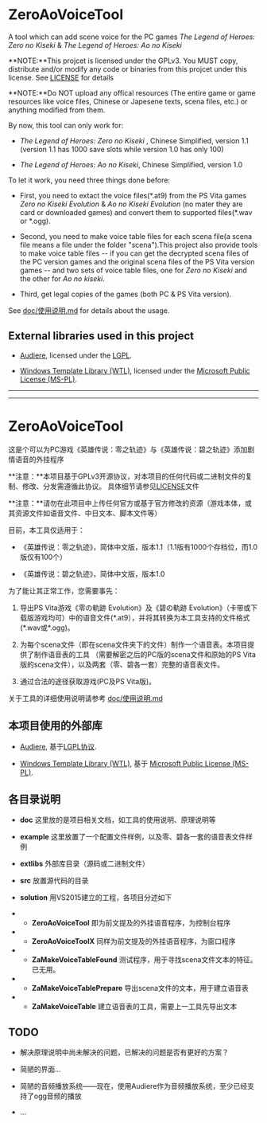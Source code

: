 ZeroAoVoiceTool
===============

A tool which can add scene voice for the PC games *The Legend of Heroes:
Zero no Kiseki* & *The Legend of Heroes: Ao no Kiseki*

**NOTE:**This projcet is licensed under the GPLv3. You MUST copy,
distribute and/or modify any code or binaries from this projcet under
this license. See
[LICENSE](https://github.com/ZhenjianYang/ZeroAoVoiceTool/blob/master/LICENSE)
for details

**NOTE:**Do NOT upload any offical resources (The entire game or game
resources like voice files, Chinese or Japesene texts, scena files,
etc.) or anything modified from them.

By now, this tool can only work for:

-   *The Legend of Heroes: Zero no Kiseki* , Chinese Simplified,
    version 1.1 (version 1.1 has 1000 save slots while version 1.0 has
    only 100)

-   *The Legend of Heroes: Ao no Kiseki*, Chinese Simplified,
    version 1.0

To let it work, you need three things done before:

-   First, you need to extact the voice files(\*.at9) from the PS Vita
    games *Zero no Kiseki Evolution* & *Ao no Kiseki Evolution* (no
    mater they are card or downloaded games) and convert them to
    supported files(\*.wav or \*.ogg).

-   Second, you need to make voice table files for each scena file(a
    scena file means a file under the folder "scena").This project also
    provide tools to make voice table files -- if you can get the
    decrypted scena files of the PC version games and the original scena
    files of the PS Vita version games -- and two sets of voice table
    files, one for *Zero no Kiseki* and the other for *Ao no kiseki*.

-   Third, get legal copies of the games (both PC & PS Vita version).

See
[doc/使用说明.md](https://github.com/ZhenjianYang/ZeroAoVoiceTool/blob/master/doc/%E4%BD%BF%E7%94%A8%E8%AF%B4%E6%98%8E.md)
for details about the usage.

External libraries used in this project
---------------------------------------

-   [Audiere](http://audiere.sourceforge.net/), licensed under the
    [LGPL](http://opensource.org/licenses/lgpl-license.html).
    
-   [Windows Template Library (WTL)](http://wtl.sourceforge.net/), licensed under the
    [Microsoft Public License (MS-PL)](https://opensource.org/licenses/MS-PL).

------------------------------------------------------------------------

------------------------------------------------------------------------

ZeroAoVoiceTool
===============

这是个可以为PC游戏《英雄传说：零之轨迹》与《英雄传说：碧之轨迹》添加剧情语音的外挂程序

**注意：**本项目基于GPLv3开源协议，对本项目的任何代码或二进制文件的复制、修改、分发需遵循此协议。
具体细节请参见[LICENSE](https://github.com/ZhenjianYang/ZeroAoVoiceTool/blob/master/LICENSE)文件

**注意：**请勿在此项目中上传任何官方或基于官方修改的资源（游戏本体，或其资源文件如语音文件、中日文本、脚本文件等）

目前，本工具仅适用于：

-   《英雄传说：零之轨迹》，简体中文版，版本1.1（1.1版有1000个存档位，而1.0版仅有100个）

-   《英雄传说：碧之轨迹》，简体中文版，版本1.0

为了能让其正常工作，您需要事先：

1.  导出PS Vita游戏《零の軌跡 Evolution》及《碧の軌跡
    Evolution》（卡带或下载版游戏均可）中的语音文件(\*.at9），并将其转换为本工具支持的文件格式(\*.wav或\*.ogg)。

2.  为每个scena文件（即在scena文件夹下的文件）制作一个语音表。本项目提供了制作语音表的工具
    （需要解密之后的PC版的scena文件和原始的PS
    Vita版的scena文件），以及两套（零、碧各一套）完整的语音表文件。

3.  通过合法的途径获取游戏(PC及PS Vita版)。

关于工具的详细使用说明请参考
[doc/使用说明.md](https://github.com/ZhenjianYang/ZeroAoVoiceTool/blob/master/doc/%E4%BD%BF%E7%94%A8%E8%AF%B4%E6%98%8E.md)

本项目使用的外部库
------------------

-   [Audiere](http://audiere.sourceforge.net/),
    基于[LGPL协议](http://opensource.org/licenses/lgpl-license.html).
    
-   [Windows Template Library (WTL)](http://wtl.sourceforge.net/), 基于
    [Microsoft Public License (MS-PL)](https://opensource.org/licenses/MS-PL).

各目录说明
----------

-   **doc** 这里放的是项目相关文档，如工具的使用说明、原理说明等

-   **example**
    这里放置了一个配置文件样例，以及零、碧各一套的语音表文件样例

-   **extlibs** 外部库目录（源码或二进制文件）

-   **src** 放置源代码的目录

-   **solution** 用VS2015建立的工程，各项目分述如下

-   -   **ZeroAoVoiceTool** 即为前文提及的外挂语音程序，为控制台程序

-   -   **ZeroAoVoiceToolX** 同样为前文提及的外挂语音程序，为窗口程序

-   -   **ZaMakeVoiceTableFound**
        测试程序，用于寻找scena文件文本的特征。已无用。
        
-   -   **ZaMakeVoiceTablePrepare** 导出scena文件的文本，用于建立语音表

-   -   **ZaMakeVoiceTable** 建立语音表的工具，需要上一工具先导出文本

TODO
----

-   解决原理说明中尚未解决的问题，已解决的问题是否有更好的方案？

-   简陋的界面...

-   简陋的音频播放系统——现在，使用Audiere作为音频播放系统，至少已经支持了ogg音频的播放

-   ...


